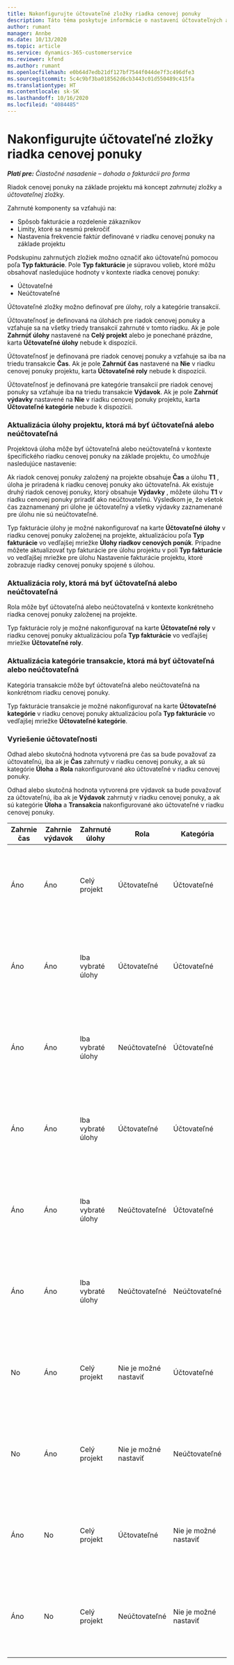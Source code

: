 ```yaml
---
title: Nakonfigurujte účtovateľné zložky riadka cenovej ponuky
description: Táto téma poskytuje informácie o nastavení účtovateľných a neúčtovateľných zložiek v riadku cenovej ponuky založenej na projekte.
author: rumant
manager: Annbe
ms.date: 10/13/2020
ms.topic: article
ms.service: dynamics-365-customerservice
ms.reviewer: kfend
ms.author: rumant
ms.openlocfilehash: e0b64d7edb21df127bf7544f044de7f3c496dfe3
ms.sourcegitcommit: 5c4c9bf3ba018562d6cb3443c01d550489c415fa
ms.translationtype: HT
ms.contentlocale: sk-SK
ms.lasthandoff: 10/16/2020
ms.locfileid: "4084485"
---
```

# <a name="configure-the-chargeable-components-of-a-quote-line"></a>Nakonfigurujte účtovateľné zložky riadka cenovej ponuky

_**Platí pre:** Čiastočné nasadenie – dohoda o fakturácii pro forma_

Riadok cenovej ponuky na základe projektu má koncept *zahrnutej* zložky a *účtovateľnej* zložky.

Zahrnuté komponenty sa vzťahujú na:

  - Spôsob fakturácie a rozdelenie zákazníkov
  - Limity, ktoré sa nesmú prekročiť 
  - Nastavenia frekvencie faktúr definované v riadku cenovej ponuky na základe projektu

Podskupinu zahrnutých zložiek možno označiť ako účtovateľnú pomocou poľa **Typ fakturácie**. Pole **Typ fakturácie** je súpravou volieb, ktoré môžu obsahovať nasledujúce hodnoty v kontexte riadka cenovej ponuky:

  - Účtovateľné
  - Neúčtovateľné

Účtovateľné zložky možno definovať pre úlohy, roly a kategórie transakcií.

Účtovateľnosť je definovaná na úlohách pre riadok cenovej ponuky a vzťahuje sa na všetky triedy transakcií zahrnuté v tomto riadku. Ak je pole **Zahrnúť úlohy** nastavené na **Celý projekt** alebo je ponechané prázdne, karta **Účtovateľné úlohy** nebude k dispozícii.

Účtovateľnosť je definovaná pre riadok cenovej ponuky a vzťahuje sa iba na triedu transakcie **Čas**. Ak je pole **Zahrnúť čas** nastavené na **Nie** v riadku cenovej ponuky projektu, karta **Účtovateľné roly** nebude k dispozícii.

Účtovateľnosť je definovaná pre kategórie transakcií pre riadok cenovej ponuky sa vzťahuje iba na triedu transakcie **Výdavok**. Ak je pole **Zahrnúť výdavky** nastavené na **Nie** v riadku cenovej ponuky projektu, karta **Účtovateľné kategórie** nebude k dispozícii.

### <a name="update-a-project-task-to-be-chargeable-or-non-chargeable"></a>Aktualizácia úlohy projektu, ktorá má byť účtovateľná alebo neúčtovateľná

Projektová úloha môže byť účtovateľná alebo neúčtovateľná v kontexte špecifického riadku cenovej ponuky na základe projektu, čo umožňuje nasledujúce nastavenie:

Ak riadok cenovej ponuky založený na projekte obsahuje **Čas** a úlohu **T1** , úloha je priradená k riadku cenovej ponuky ako účtovateľná. Ak existuje druhý riadok cenovej ponuky, ktorý obsahuje **Výdavky** , môžete úlohu **T1** v riadku cenovej ponuky priradiť ako neúčtovateľnú. Výsledkom je, že všetok čas zaznamenaný pri úlohe je účtovateľný a všetky výdavky zaznamenané pre úlohu nie sú neúčtovateľné.

Typ fakturácie úlohy je možné nakonfigurovať na karte **Účtovateľné úlohy** v riadku cenovej ponuky založenej na projekte, aktualizáciou poľa **Typ fakturácie** vo vedľajšej mriežke **Úlohy riadkov cenových ponúk**. Prípadne môžete aktualizovať typ fakturácie pre úlohu projektu v poli **Typ fakturácie** vo vedľajšej mriežke pre úlohu Nastavenie fakturácie projektu, ktoré zobrazuje riadky cenovej ponuky spojené s úlohou.

### <a name="update-a-role-to-be-chargeable-or-non-chargeable"></a>Aktualizácia roly, ktorá má byť účtovateľná alebo neúčtovateľná

Rola môže byť účtovateľná alebo neúčtovateľná v kontexte konkrétneho riadka cenovej ponuky založenej na projekte.

Typ fakturácie roly je možné nakonfigurovať na karte **Účtovateľné roly** v riadku cenovej ponuky aktualizáciou poľa **Typ fakturácie** vo vedľajšej mriežke **Účtovateľné roly**.

### <a name="update-a-transaction-category-to-be-chargeable-or-non-chargeable"></a>Aktualizácia kategórie transakcie, ktorá má byť účtovateľná alebo neúčtovateľná

Kategória transakcie môže byť účtovateľná alebo neúčtovateľná na konkrétnom riadku cenovej ponuky.

Typ fakturácie transakcie je možné nakonfigurovať na karte **Účtovateľné kategórie** v riadku cenovej ponuky aktualizáciou poľa **Typ fakturácie** vo vedľajšej mriežke **Účtovateľné kategórie**.

### <a name="resolve-chargeability"></a>Vyriešenie účtovateľnosti
Odhad alebo skutočná hodnota vytvorená pre čas sa bude považovať za účtovateľnú, iba ak je **Čas** zahrnutý v riadku cenovej ponuky, a ak sú kategórie **Úloha** a **Rola** nakonfigurované ako účtovateľné v riadku cenovej ponuky.

Odhad alebo skutočná hodnota vytvorená pre výdavok sa bude považovať za účtovateľnú, iba ak je **Výdavok** zahrnutý v riadku cenovej ponuky, a ak sú kategórie **Úloha** a **Transakcia** nakonfigurované ako účtovateľné v riadku cenovej ponuky.

| Zahrnie čas | Zahrnie výdavok | Zahrnuté úlohy | Rola | Kategória | Úloha | Fakturácia |
| --- | --- | --- | --- | --- | --- | --- |
| Áno | Áno | Celý projekt | Účtovateľné | Účtovateľné | Nie je možné nastaviť | Fakturácia skutočnej hodnoty času: Účtovateľné </br>Typ fakturácie skutočnej hodnoty výdavku: Účtovateľné |
| Áno | Áno | Iba vybraté úlohy | Účtovateľné | Účtovateľné | Účtovateľné | Fakturácia skutočnej hodnoty času: Účtovateľné</br>Typ fakturácie skutočnej hodnoty výdavku: Účtovateľné |
| Áno | Áno | Iba vybraté úlohy | Neúčtovateľné | Účtovateľné | Účtovateľné | Fakturácia skutočnej hodnoty času: Neúčtovateľné</br>Typ fakturácie skutočnej hodnoty výdavku: Účtovateľné |
| Áno | Áno | Iba vybraté úlohy | Účtovateľné | Účtovateľné | Neúčtovateľné | Fakturácia skutočnej hodnoty času: Neúčtovateľné</br> Typ fakturácie skutočnej hodnoty výdavku: Neúčtovateľné |
| Áno | Áno | Iba vybraté úlohy | Neúčtovateľné | Účtovateľné | Neúčtovateľné | Fakturácia skutočnej hodnoty času: Neúčtovateľné</br> Typ fakturácie skutočnej hodnoty výdavku: Neúčtovateľné |
| Áno | Áno | Iba vybraté úlohy | Neúčtovateľné | Neúčtovateľné | Účtovateľné | Fakturácia skutočnej hodnoty času: Neúčtovateľné</br> Typ fakturácie skutočnej hodnoty výdavku: Neúčtovateľné |
| No | Áno | Celý projekt | Nie je možné nastaviť | Účtovateľné | Nie je možné nastaviť | Fakturácia skutočnej hodnoty času: Nedostupné </br>Typ fakturácie skutočnej hodnoty výdavku: Účtovateľné |
| No | Áno | Celý projekt | Nie je možné nastaviť | Neúčtovateľné | Nie je možné nastaviť | Fakturácia skutočnej hodnoty času: Nedostupné </br>Typ fakturácie skutočnej hodnoty výdavku: Neúčtovateľné |
| Áno | No | Celý projekt | Účtovateľné | Nie je možné nastaviť | Nie je možné nastaviť | Fakturácia skutočnej hodnoty času: Účtovateľné</br>Typ fakturácie skutočnej hodnoty výdavku: Nedostupné |
| Áno | No | Celý projekt | Neúčtovateľné | Nie je možné nastaviť | Nie je možné nastaviť | Fakturácia skutočnej hodnoty času: Neúčtovateľné </br>Typ fakturácie skutočnej hodnoty výdavku: Nedostupné |
